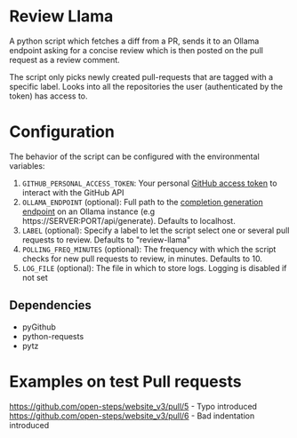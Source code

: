 # Review Llama

A python script which fetches a diff from a PR, sends it to an Ollama endpoint asking for a concise review which is then posted on the pull request as a review comment.

The script only picks newly created pull-requests that are tagged with a specific label. Looks into all the repositories the user (authenticated by the token) has access to.

# Configuration

The behavior of the script can be configured with the environmental variables:

1. `GITHUB_PERSONAL_ACCESS_TOKEN`: Your personal [GitHub access token](https://docs.github.com/en/authentication/keeping-your-account-and-data-secure/managing-your-personal-access-tokens) to interact with the GitHub API
2. `OLLAMA_ENDPOINT` (optional): Full path to the [completion generation endpoint](https://github.com/ollama/ollama/blob/main/docs/api.md#generate-a-completion) on an Ollama instance (e.g https://SERVER:PORT/api/generate). Defaults to localhost.
3. `LABEL` (optional): Specify a label to let the script select one or several pull requests to review. Defaults to "review-llama"
4. `POLLING_FREQ_MINUTES` (optional): The frequency with which the script checks for new pull requests to review, in minutes. Defaults to 10.
5. `LOG_FILE` (optional): The file in which to store logs. Logging is disabled if not set


## Dependencies

- pyGithub
- python-requests
- pytz

# Examples on test Pull requests

https://github.com/open-steps/website_v3/pull/5 - Typo introduced
https://github.com/open-steps/website_v3/pull/6 - Bad indentation introduced
